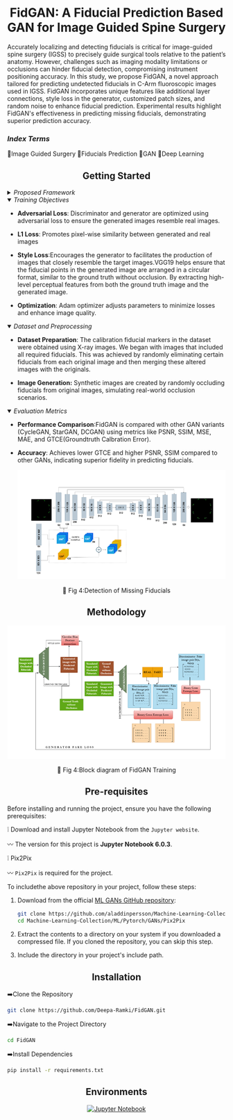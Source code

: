 <h1 align="center">FidGAN: A Fiducial Prediction Based GAN for Image Guided Spine Surgery</h1>

<p  align="center">  
  
Accurately localizing and detecting fiducials is critical for image-guided spine surgery (IGSS) to precisely guide surgical tools relative to the patient’s anatomy. However, challenges such as imaging modality limitations or occlusions can hinder fiducial detection, compromising instrument positioning accuracy. In this study, we propose FidGAN, a novel approach tailored for predicting undetected fiducials in C-Arm fluoroscopic images used in IGSS. FidGAN incorporates unique features like additional layer connections, style loss in the generator, customized patch sizes, and random noise to enhance fiducial prediction. Experimental results highlight FidGAN's effectiveness in predicting missing fiducials, demonstrating superior prediction accuracy.
</p>

<h3 > <i>Index Terms</i> </h3> 

 :diamond_shape_with_a_dot_inside:Image Guided Surgery
  :diamond_shape_with_a_dot_inside:Fiducials Prediction
  :diamond_shape_with_a_dot_inside:GAN
  :diamond_shape_with_a_dot_inside:Deep Learning
  

</div>


## <div align="center">Getting Started</div>

<details>
  <summary><i>Proposed  Framework</i></summary>



- **Architecture:**:FidGAN adopts an `altered U-Net` like structure, effective for image generation and transformation tasks.

- **Encoder-Decoder:**:</ln> The proposed U-Net architecture is tailored for generating images from occluded
fiducial point input images. Incorporates feature extraction connections, or skip connections, within the encoder, where features from the first layer, downsampled to [1, 64, 128, 128], to enhancing the extraction of detailed features like edges and textures. Edges are crucial for delineating the boundaries of fiducial points, outlining specific
points, while textures help distinguish between different fiducials based on the calibration drum plates.

- **Input and Output**: Takes an input image with `occluded fiducials` and outputs a reconstructed image with `predicted fiducials`.
<br/>

</details>
<details open>
<summary><i>Training Objectives</i></summary>

  
- **Adversarial Loss**: Discriminator and generator are optimized using adversarial loss to ensure the generated images resemble real images.
  
- **L1 Loss**: Promotes pixel-wise similarity between generated and real images
  
- **Style Loss**:Encourages the generator to facilitates the production of images that closely resemble
the target images.VGG19 helps ensure that the fiducial points in the generated image are arranged in a circular format, similar to the ground truth without occlusion. By extracting high-level perceptual features from both the ground truth image and the generated image.
  
- **Optimization**: Adam optimizer adjusts parameters to minimize losses and enhance image quality.
  </details>
  
  <details open>
<summary><i>Dataset and Preprocessing</i></summary>


- **Dataset Preparation**: The calibration fiducial markers in the dataset were obtained using
X-ray images. We began with images that included all required fiducials. This was achieved by randomly eliminating certain fiducials from each original image and then merging these altered images with the originals.
  
- **Image Generation:** Synthetic images are created by randomly occluding fiducials from original images, simulating real-world occlusion scenarios.


</details>

<details open>
<summary><i>Evaluation Metrics</i></summary>

  
- **Performance Comparison**:FidGAN is compared with other GAN variants (CycleGAN, StarGAN, DCGAN) using metrics like PSNR, SSIM, MSE, MAE, and GTCE(Groundtruth Calbration Error).
  
- **Accuracy**: Achieves lower GTCE and higher PSNR, SSIM compared to other GANs, indicating superior fidelity in predicting fiducials.
  
  <p align="center">
  <img src="Images/Encoder decoder.png">
</p>
<div align = "center">
  
  :small_orange_diamond: Fig 4:Detection of Missing Fiducials
</div>
</details>

## <div align="center">Methodology</div>

<p align="center">
  <img src="Images/Block diagram.png">
</p>
<div align = "center">
  
  :small_orange_diamond: Fig 4:Block diagram of FidGAN Training
</div>


## <div align="center">Pre-requisites</div>
Before installing and running the project, ensure you have the following prerequisites:

 :grey_exclamation: Download and install Jupyter Notebook from the `Jupyter website`.
 
 :wavy_dash: The version for this project is **Jupyter Notebook 6.0.3**.
 
 :grey_exclamation: Pix2Pix

:wavy_dash: `Pix2Pix` is required for the project.

To includethe above repository in your project, follow these steps:

1. Download from the official [ML GANs GitHub repository](https://github.com/aladdinpersson/Machine-Learning-Collection/tree/master/ML/Pytorch/GANs/Pix2Pix):

    ```bash
    git clone https://github.com/aladdinpersson/Machine-Learning-Collection/tree/master/ML/Pytorch/GANs/Pix2Pix
    cd Machine-Learning-Collection/ML/Pytorch/GANs/Pix2Pix
    
    ```

2. Extract the contents to a directory on your system if you downloaded a compressed file. If you cloned the repository, you can skip this step.

3. Include the directory in your project's include path. 

## <div align="center">Installation</div>
:arrow_right:Clone the Repository
```bash
git clone https://github.com/Deepa-Ramki/FidGAN.git
```

:arrow_right:Navigate to the Project Directory
```bash
cd FidGAN
```
:arrow_right:Install Dependencies
```bash
pip install -r requirements.txt
```
## <div align="center">Environments</div>
<div align="center">
 <a href="https://jupyter.org/">
    <img src="https://jupyter.org/assets/homepage/main-logo.svg" width="10%" alt="Jupyter Notebook" /></a>
  </a>
</div>
